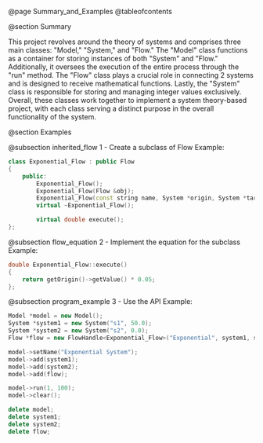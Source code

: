 @page Summary_and_Examples
@tableofcontents

@section Summary

This project revolves around the theory of systems and comprises three main classes: "Model," "System," and "Flow." The "Model" class functions as a container for storing instances of both "System" and "Flow." Additionally, it oversees the execution of the entire process through the "run" method. The "Flow" class plays a crucial role in connecting 2 systems and is designed to receive mathematical functions. Lastly, the "System" class is responsible for storing and managing integer values exclusively. Overall, these classes work together to implement a system theory-based project, with each class serving a distinct purpose in the overall functionality of the system.


@section Examples

@subsection inherited_flow 1 - Create a subclass of Flow
Example:
~~~~~~~~~~~~~~~~~~~~~~~~~~~~~~~~~~~~~~~~~~~~~~~~~~~~~~~~~~~~~~~~~~~~~~~~~~~~~~.cpp
class Exponential_Flow : public Flow
{
    public:
        Exponential_Flow();
        Exponential_Flow(Flow &obj);
        Exponential_Flow(const string name, System *origin, System *target);
        virtual ~Exponential_Flow();

        virtual double execute();
};
~~~~~~~~~~~~~~~~~~~~~~~~~~~~~~~~~~~~~~~~~~~~~~~~~~~~~~~~~~~~~~~~~~~~~~~~~~~~~~


@subsection flow_equation 2 - Implement the equation for the subclass
Example:
~~~~~~~~~~~~~~~~~~~~~~~~~~~~~~~~~~~~~~~~~~~~.cpp
double Exponential_Flow::execute()
{
    return getOrigin()->getValue() * 0.05;
};
~~~~~~~~~~~~~~~~~~~~~~~~~~~~~~~~~~~~~~~~~~~~


@subsection program_example 3 - Use the API
Example:
~~~~~~~~~~~~~~~~~~~~~~~~~~~~~~~~~~~~~~~~~~~~~~~~~~~~~~~~~~~~~~~~~~~~~~~~.cpp
Model *model = new Model();
System *system1 = new System("s1", 50.0);
System *system2 = new System("s2", 0.0);
Flow *flow = new FlowHandle<Exponential_Flow>("Exponential", system1, system2);

model->setName("Exponential System");
model->add(system1);
model->add(system2);
model->add(flow);

model->run(1, 100);
model->clear();

delete model;
delete system1;
delete system2;
delete flow;
~~~~~~~~~~~~~~~~~~~~~~~~~~~~~~~~~~~~~~~~~~~~~~~~~~~~~~~~~~~~~~~~~~~~~~~~